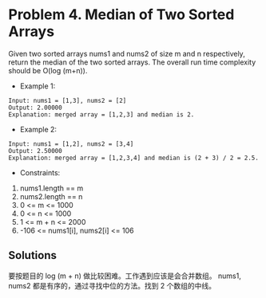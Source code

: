 # Problem 4. Median of Two Sorted Arrays

Given two sorted arrays nums1 and nums2 of size m and n respectively, return the median of the two sorted arrays.
The overall run time complexity should be O(log (m+n)).

- Example 1:

```text
Input: nums1 = [1,3], nums2 = [2]
Output: 2.00000
Explanation: merged array = [1,2,3] and median is 2.
```

- Example 2:

```text
Input: nums1 = [1,2], nums2 = [3,4]
Output: 2.50000
Explanation: merged array = [1,2,3,4] and median is (2 + 3) / 2 = 2.5.
```

- Constraints:

 1. nums1.length == m
 2. nums2.length == n
 3. 0 <= m <= 1000
 4. 0 <= n <= 1000
 5. 1 <= m + n <= 2000
 6. -106 <= nums1[i], nums2[i] <= 106

## Solutions

要按题目的 log (m + n) 做比较困难。工作遇到应该是会合并数组。
nums1, nums2 都是有序的，通过寻找中位的方法。找到 2 个数组的中线。

